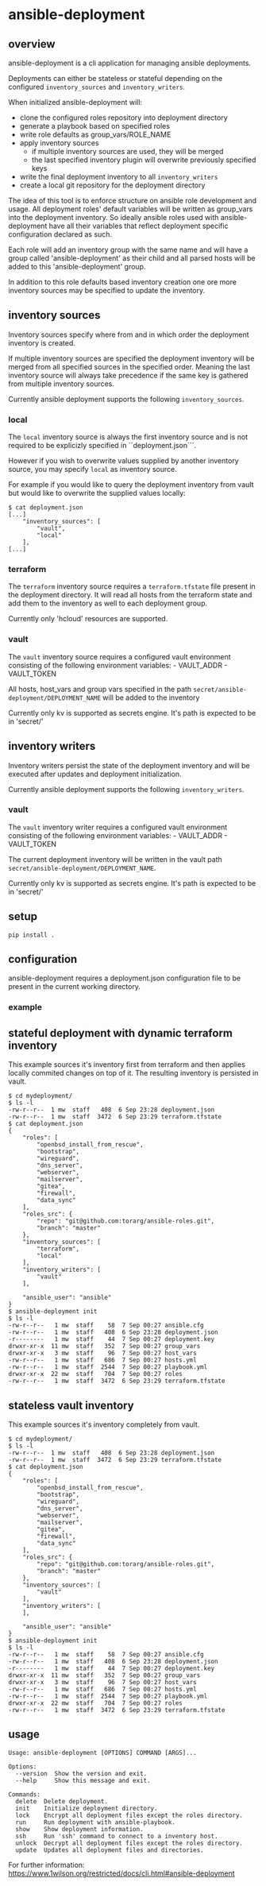 # ansible-deployment

## overview
ansible-deployment is a cli application for managing ansible deployments.

Deployments can either be stateless or stateful depending on the configured
``inventory_sources`` and ``inventory_writers``.

When initialized ansible-deployment will:
- clone the configured roles repository into deployment directory
- generate a playbook based on specified roles
- write role defaults as group_vars/ROLE_NAME
- apply inventory sources
    - if multiple inventory sources are used, they will be merged
    - the last specified inventory plugin will overwrite previously specified keys
- write the final deployment inventory to all ``inventory_writers``
- create a local git repository for the deployment directory

The idea of this tool is to enforce structure on ansible role development
and usage. All deployment roles' default variables will be written
as group_vars into the deployment inventory. So ideally ansible roles
used with ansible-deployment have all their variables that reflect
deployment specific configuration declared as such.

Each role will add an inventory group with the same name and will have 
a group called 'ansible-deployment' as their child and all parsed hosts
will be added to this 'ansible-deployment' group.

In addition to this role defaults based inventory creation one ore more 
inventory sources may be specified to update the inventory.


## inventory sources
Inventory sources specify where from and in which order the deployment
inventory is created.

If multiple inventory sources are specified the deployment inventory will
be merged from all specified sources in the specified order. Meaning the last
inventory source will always take precedence if the same key is gathered
from multiple inventory sources.

Currently ansible deployment supports the following ``inventory_sources``.


### local
The ``local`` inventory source is always the first inventory source and 
is not required to be explicizly specified in ``deployment.json```.

However if you wish to overwrite values supplied by another inventory source,
you may specify ``local`` as inventory source.

For example if you would like to query the deployment inventory from vault
but would like to overwrite the supplied values locally:
```
$ cat deployment.json
[...]
    "inventory_sources": [
        "vault",
        "local"
    ],
[...]
```


### terraform
The ``terraform`` inventory source requires a ``terraform.tfstate`` file
present in the deployment directory. It will read all hosts from the
terraform state and add them to the inventory as well to each deployment
group.

Currently only 'hcloud' resources are supported.


### vault
The ``vault`` inventory source requires a configured vault environment
consisting of the following environment variables:
    - VAULT_ADDR
    - VAULT_TOKEN

All hosts, host_vars and group vars specified in the path
``secret/ansible-deployment/DEPLOYMENT_NAME`` will be added to the inventory

Currently only kv is supported as secrets engine. It's path is expected to be 
in 'secret/' 


## inventory writers
Inventory writers persist the state of the deployment inventory and will be 
executed after updates and deployment initialization.

Currently ansible deployment supports the following ``inventory_writers``.


### vault
The ``vault`` inventory writer requires a configured vault environment
consisting of the following environment variables:
    - VAULT_ADDR
    - VAULT_TOKEN

The current deployment inventory will be written in the vault path
``secret/ansible-deployment/DEPLOYMENT_NAME``.

Currently only kv is supported as secrets engine. It's path is expected to be 
in 'secret/' 


## setup

```
pip install .
```

## configuration

ansible-deployment requires a deployment.json configuration file
to be present in the current working directory.

### example


## stateful deployment with dynamic terraform inventory
This example sources it's inventory first from terraform and then applies
locally commited changes on top of it. The resulting inventory is persisted
in vault.

```
$ cd mydeployment/
$ ls -l
-rw-r--r--  1 mw  staff   408  6 Sep 23:28 deployment.json
-rw-r--r--  1 mw  staff  3472  6 Sep 23:29 terraform.tfstate
$ cat deployment.json
{
    "roles": [
        "openbsd_install_from_rescue",
        "bootstrap",
        "wireguard",
        "dns_server",
        "webserver",
        "mailserver",
        "gitea",
        "firewall",
        "data_sync"
    ],
    "roles_src": {
        "repo": "git@github.com:torarg/ansible-roles.git",
        "branch": "master"
    },
    "inventory_sources": [
        "terraform",
        "local"
    ],
    "inventory_writers": [
        "vault"
    ],

    "ansible_user": "ansible"
}
$ ansible-deployment init
$ ls -l
-rw-r--r--   1 mw  staff    58  7 Sep 00:27 ansible.cfg
-rw-r--r--   1 mw  staff   408  6 Sep 23:28 deployment.json
-r--------   1 mw  staff    44  7 Sep 00:27 deployment.key
drwxr-xr-x  11 mw  staff   352  7 Sep 00:27 group_vars
drwxr-xr-x   3 mw  staff    96  7 Sep 00:27 host_vars
-rw-r--r--   1 mw  staff   686  7 Sep 00:27 hosts.yml
-rw-r--r--   1 mw  staff  2544  7 Sep 00:27 playbook.yml
drwxr-xr-x  22 mw  staff   704  7 Sep 00:27 roles
-rw-r--r--   1 mw  staff  3472  6 Sep 23:29 terraform.tfstate
```

## stateless vault inventory
This example sources it's inventory completely from vault.

```
$ cd mydeployment/
$ ls -l
-rw-r--r--  1 mw  staff   408  6 Sep 23:28 deployment.json
-rw-r--r--  1 mw  staff  3472  6 Sep 23:29 terraform.tfstate
$ cat deployment.json
{
    "roles": [
        "openbsd_install_from_rescue",
        "bootstrap",
        "wireguard",
        "dns_server",
        "webserver",
        "mailserver",
        "gitea",
        "firewall",
        "data_sync"
    ],
    "roles_src": {
        "repo": "git@github.com:torarg/ansible-roles.git",
        "branch": "master"
    },
    "inventory_sources": [
        "vault"
    ],
    "inventory_writers": [
    ],

    "ansible_user": "ansible"
}
$ ansible-deployment init
$ ls -l
-rw-r--r--   1 mw  staff    58  7 Sep 00:27 ansible.cfg
-rw-r--r--   1 mw  staff   408  6 Sep 23:28 deployment.json
-r--------   1 mw  staff    44  7 Sep 00:27 deployment.key
drwxr-xr-x  11 mw  staff   352  7 Sep 00:27 group_vars
drwxr-xr-x   3 mw  staff    96  7 Sep 00:27 host_vars
-rw-r--r--   1 mw  staff   686  7 Sep 00:27 hosts.yml
-rw-r--r--   1 mw  staff  2544  7 Sep 00:27 playbook.yml
drwxr-xr-x  22 mw  staff   704  7 Sep 00:27 roles
-rw-r--r--   1 mw  staff  3472  6 Sep 23:29 terraform.tfstate
```

## usage

```
Usage: ansible-deployment [OPTIONS] COMMAND [ARGS]...

Options:
  --version  Show the version and exit.
  --help     Show this message and exit.

Commands:
  delete  Delete deployment.
  init    Initialize deployment directory.
  lock    Encrypt all deployment files except the roles directory.
  run     Run deployment with ansible-playbook.
  show    Show deployment information.
  ssh     Run 'ssh' command to connect to a inventory host.
  unlock  Decrypt all deployment files except the roles directory.
  update  Updates all deployment files and directories.
```

For further information: https://www.1wilson.org/restricted/docs/cli.html#ansible-deployment
